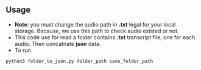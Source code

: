 ## Usage
* **Note**: you must change the audio path in **.txt** legal for your local storage. Because, we use this path to check audio existed or not.
* This code use for read a folder contains **.txt** transcript file, one for each audio. Then concatnate **json** data.
* To run
```
python3 folder_to_json.py folder_path save_folder_path
```